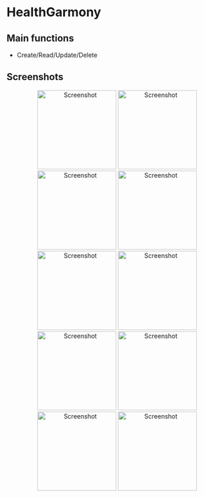 # HealthGarmony
## Main functions
* Create/Read/Update/Delete
## Screenshots

<p align="center">
  <img width="180" alt="Screenshot" src="https://user-images.githubusercontent.com/52642856/189375713-9494b5f1-badc-40e3-aa9b-9c0bd2e269e0.PNG">
    <img width="180" alt="Screenshot" src="https://user-images.githubusercontent.com/52642856/194854980-00184416-680d-4c49-a979-1a5cad2429eb.png">
    <img width="180" alt="Screenshot" src="https://user-images.githubusercontent.com/52642856/194854984-fa850226-5897-4476-8633-83cf739582ff.png">
    <img width="180" alt="Screenshot" src="https://user-images.githubusercontent.com/52642856/194854992-1bf02715-73f0-4b0c-8881-661206015b54.png">
    <img width="180" alt="Screenshot" src="https://user-images.githubusercontent.com/52642856/194855259-c2cfb8a5-c417-4f07-9eed-9bc01111f873.png">
    <img width="180" alt="Screenshot" src="https://user-images.githubusercontent.com/52642856/189375726-09d56a02-b7a8-469c-aa29-fa021ca4a91b.PNG">
    <img width="180" alt="Screenshot" src="https://user-images.githubusercontent.com/52642856/189375713-9494b5f1-badc-40e3-aa9b-9c0bd2e269e0.PNG">
    <img width="180" alt="Screenshot" src="https://user-images.githubusercontent.com/52642856/189375728-305b153a-b802-4c8d-88df-8324d3ad5d74.PNG">
    <img width="180" alt="Screenshot" src="https://user-images.githubusercontent.com/52642856/189375733-6988b54d-e09a-4766-8a60-700a2a598658.PNG">
    <img width="180" alt="Screenshot" src="https://user-images.githubusercontent.com/52642856/189375755-ea44d650-c16e-4795-98fb-8764c767044f.PNG">
</p>
